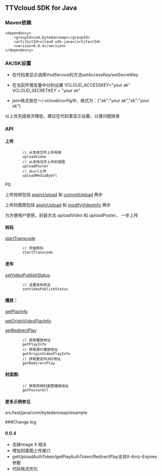 ## TTVcloud SDK for Java

### Maven依赖
```
<dependency>
    <groupId>com.bytedanceapi</groupId>
    <artifactId>vcloud-sdk-java</artifactId>
    <version>0.0.4</version>
</dependency>
```

### AK/SK设置
- 在代码里显示调用VodService的方法setAccessKey/setSecretKey

- 在当前环境变量中分别设置 VCLOUD_ACCESSKEY="your ak"  VCLOUD_SECRETKEY = "your sk"

- json格式放在～/.vcloud/config中，格式为：{"ak":"your ak","sk":"your sk"}

以上优先级依次降低，建议在代码里显示设置，以便问题排查

### API

#### 上传
```
        // 从本地文件上传视频
        uploadVideo
        // 从本地文件上传封面图
        uploadPoster
        // 从url上传
        uploadMediaByUrl
```
PS: 

上传视频包括 [applyUpload](https://open.bytedance.com/docs/4/2915/) 和 [commitUpload](https://open.bytedance.com/docs/4/2916/) 两步

上传封面图包括 [applyUpload](https://open.bytedance.com/docs/4/2915/) 和 [modifyVideoInfo](https://open.bytedance.com/docs/4/4367/) 两步


为方便用户使用，封装方法 uploadVideo 和 uploadPoster， 一步上传


#### 转码
[startTranscode](https://open.bytedance.com/docs/4/1670/)
```
        // 开始转码
        startTranscode
```

#### 发布
[setVideoPublishStatus](https://open.bytedance.com/docs/4/4709/)

```
        // 设置发布状态
        setVideoPublishStatus
```
#### 播放：
[getPlayInfo](https://open.bytedance.com/docs/4/2918/)

[getOriginVideoPlayInfo](https://open.bytedance.com/docs/4/11148/)

[getRedirectPlay](https://open.bytedance.com/docs/4/9205/)
```
        // 获取播放地址
        getPlayInfo
        // 获取源片播放地址
        getOriginVideoPlayInfo
        // 获取重定向302地址
        getRedirectPlay
```
#### 封面图:
```
        // 获取视频封面图播放地址
        getPosterUrl
```

#### 更多示例参见
src/test/java/com/bytedanceapi/example



###Change log

#### 0.0.4
- 去掉image X 相关
- 增加封面图上传接口
- getUploadAuthToken/getPlayAuthToken/RedirectPlay支持X-Amz-Expires参数
- 代码格式优化